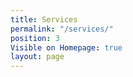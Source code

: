 ```yaml
---
title: Services
permalink: "/services/"
position: 3
Visible on Homepage: true
layout: page
---
```


